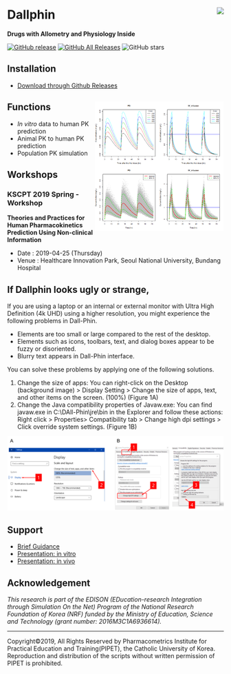 # Dallphin <a href='https:/github.com/pipetcpt/dallphin'><img src='assets/new-logo.png' align="right" height="100" /></a>

**Drugs with Allometry and Physiology Inside**

<!-- badges: start -->
[![GitHub release](https://img.shields.io/github/release-pre/pipetcpt/dallphin.svg)](https://github.com/pipetcpt/dallphin/releases)
[![GitHub All Releases](https://img.shields.io/github/downloads/pipetcpt/dallphin/total.svg)](https://github.com/pipetcpt/dallphin/releases)
![GitHub stars](https://img.shields.io/github/stars/pipetcpt/dallphin.svg?style=social)
<!-- badges: end -->

## Installation 

- [Download through Github Releases](https://github.com/pipetcpt/dallphin/releases)

## Functions <img src='assets/various-dosing.png' align="right" width="300" />

- *In vitro* data to human PK prediction
- Animal PK to human PK prediction
- Population PK simulation

## Workshops

### KSCPT 2019 Spring - Workshop

**Theories and Practices for Human Pharmacokinetics Prediction Using Non-clinical Information**

- Date : 2019-04-25 (Thursday)
- Venue : Healthcare Innovation Park, Seoul National University, Bundang Hospital

## If Dallphin looks ugly or strange,

If you are using a laptop or an internal or external monitor with Ultra High Definition (4k UHD) using a higher resolution, you might experience the following problems in Dall-Phin.

-	Elements are too small or large compared to the rest of the desktop.
-	Elements such as icons, toolbars, text, and dialog boxes appear to be fuzzy or disoriented.
-	Blurry text appears in Dall-Phin interface.

You can solve these problems by applying one of the following solutions.

1. Change the size of apps: You can right-click on the Desktop (background image) > Display Setting > Change the size of apps, text, and other items on the screen. (100%) (Figure 1A)
2. Change the Java compatibility properties of Javaw.exe: You can find javaw.exe in C:\DAll-Phin\jre\bin in the Explorer and follow these actions: Right click > Properties> Compatibility tab > Change high dpi settings > Click override system settings. (Figure 1B)
 
![](assets/dallphin-dpi-problem.png)

## Support

- [Brief Guidance](brief-guidance.pdf)
- [Presentation: in vitro](presentations/in-vitro.pdf)
- [Presentation: in vivo](presentations/in-vivo.pdf)


## Acknowledgement

*This research is part of the EDISON (EDucation-research Integration through Simulation On the Net) Program of the National Research Foundation of Korea (NRF) funded by the Ministry of Education, Science and Technology (grant number: 2016M3C1A6936614).*

---

Copyright©2019, All Rights Reserved by Pharmacometrics Institute for Practical Education and Training(PIPET), the Catholic University of Korea.
Reproduction and distribution of the scripts without written permission of PIPET is prohibited.
